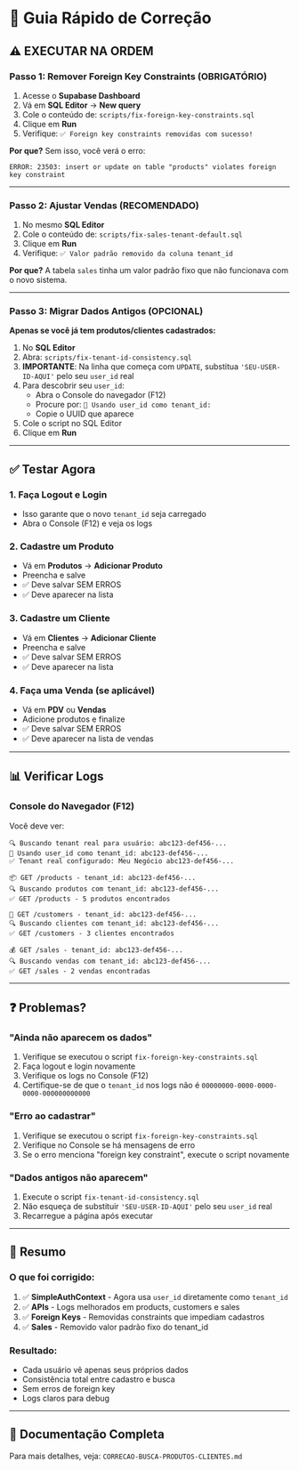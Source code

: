 # 🚀 Guia Rápido de Correção

## ⚠️ EXECUTAR NA ORDEM

### Passo 1: Remover Foreign Key Constraints (OBRIGATÓRIO)

1. Acesse o **Supabase Dashboard**
2. Vá em **SQL Editor** → **New query**
3. Cole o conteúdo de: `scripts/fix-foreign-key-constraints.sql`
4. Clique em **Run**
5. Verifique: `✅ Foreign key constraints removidas com sucesso!`

**Por que?** Sem isso, você verá o erro:
```
ERROR: 23503: insert or update on table "products" violates foreign key constraint
```

---

### Passo 2: Ajustar Vendas (RECOMENDADO)

1. No mesmo **SQL Editor**
2. Cole o conteúdo de: `scripts/fix-sales-tenant-default.sql`
3. Clique em **Run**
4. Verifique: `✅ Valor padrão removido da coluna tenant_id`

**Por que?** A tabela `sales` tinha um valor padrão fixo que não funcionava com o novo sistema.

---

### Passo 3: Migrar Dados Antigos (OPCIONAL)

**Apenas se você já tem produtos/clientes cadastrados:**

1. No **SQL Editor**
2. Abra: `scripts/fix-tenant-id-consistency.sql`
3. **IMPORTANTE**: Na linha que começa com `UPDATE`, substitua `'SEU-USER-ID-AQUI'` pelo seu `user_id` real
4. Para descobrir seu `user_id`:
   - Abra o Console do navegador (F12)
   - Procure por: `🔑 Usando user_id como tenant_id:`
   - Copie o UUID que aparece
5. Cole o script no SQL Editor
6. Clique em **Run**

---

## ✅ Testar Agora

### 1. Faça Logout e Login

- Isso garante que o novo `tenant_id` seja carregado
- Abra o Console (F12) e veja os logs

### 2. Cadastre um Produto

- Vá em **Produtos** → **Adicionar Produto**
- Preencha e salve
- ✅ Deve salvar SEM ERROS
- ✅ Deve aparecer na lista

### 3. Cadastre um Cliente

- Vá em **Clientes** → **Adicionar Cliente**
- Preencha e salve
- ✅ Deve salvar SEM ERROS
- ✅ Deve aparecer na lista

### 4. Faça uma Venda (se aplicável)

- Vá em **PDV** ou **Vendas**
- Adicione produtos e finalize
- ✅ Deve salvar SEM ERROS
- ✅ Deve aparecer na lista de vendas

---

## 📊 Verificar Logs

### Console do Navegador (F12)

Você deve ver:

```
🔍 Buscando tenant real para usuário: abc123-def456-...
🔑 Usando user_id como tenant_id: abc123-def456-...
✅ Tenant real configurado: Meu Negócio abc123-def456-...

📦 GET /products - tenant_id: abc123-def456-...
🔍 Buscando produtos com tenant_id: abc123-def456-...
✅ GET /products - 5 produtos encontrados

👥 GET /customers - tenant_id: abc123-def456-...
🔍 Buscando clientes com tenant_id: abc123-def456-...
✅ GET /customers - 3 clientes encontrados

💰 GET /sales - tenant_id: abc123-def456-...
🔍 Buscando vendas com tenant_id: abc123-def456-...
✅ GET /sales - 2 vendas encontradas
```

---

## ❓ Problemas?

### "Ainda não aparecem os dados"

1. Verifique se executou o script `fix-foreign-key-constraints.sql`
2. Faça logout e login novamente
3. Verifique os logs no Console (F12)
4. Certifique-se de que o `tenant_id` nos logs não é `00000000-0000-0000-0000-000000000000`

### "Erro ao cadastrar"

1. Verifique se executou o script `fix-foreign-key-constraints.sql`
2. Verifique no Console se há mensagens de erro
3. Se o erro menciona "foreign key constraint", execute o script novamente

### "Dados antigos não aparecem"

1. Execute o script `fix-tenant-id-consistency.sql`
2. Não esqueça de substituir `'SEU-USER-ID-AQUI'` pelo seu `user_id` real
3. Recarregue a página após executar

---

## 📝 Resumo

### O que foi corrigido:

1. ✅ **SimpleAuthContext** - Agora usa `user_id` diretamente como `tenant_id`
2. ✅ **APIs** - Logs melhorados em products, customers e sales
3. ✅ **Foreign Keys** - Removidas constraints que impediam cadastros
4. ✅ **Sales** - Removido valor padrão fixo do tenant_id

### Resultado:

- Cada usuário vê apenas seus próprios dados
- Consistência total entre cadastro e busca
- Sem erros de foreign key
- Logs claros para debug

---

## 📄 Documentação Completa

Para mais detalhes, veja: `CORRECAO-BUSCA-PRODUTOS-CLIENTES.md`


